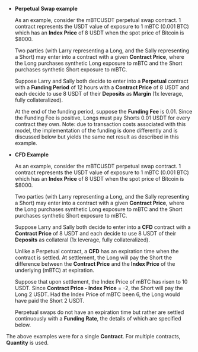 - **Perpetual Swap example**

    As an example, consider the mBTCUSDT perpetual swap contract. 1 contract represents the USDT value of exposure to 1 mBTC (0.001 BTC) which has an **Index Price** of 8 USDT when the spot price of Bitcoin is $8000. 

    Two parties (with Larry representing a Long, and the Sally representing a Short) may enter into a contract with a given **Contract Price**, where the Long purchases synthetic Long exposure to mBTC and the Short purchases synthetic Short exposure to mBTC. 

    Suppose Larry and Sally both decide to enter into a **Perpetual** contract with a **Funding Period** of 12 hours with a **Contract Price** of 8 USDT and each decide to use 8 USDT of their **Deposits** as **Margin** (1x leverage, fully collateralized). 

    At the end of the funding period, suppose the **Funding Fee** is 0.01. Since the Funding Fee is positive, Longs must pay Shorts 0.01 USDT for every contract they own. Note: due to transaction costs associated with this model, the implementation of the funding is done differently and is discussed below but yields the same net result as described in this example. 

- **CFD Example**

    As an example, consider the mBTCUSDT perpetual swap contract. 1 contract represents the USDT value of exposure to 1 mBTC (0.001 BTC) which has an **Index Price** of 8 USDT when the spot price of Bitcoin is $8000. 

    Two parties (with Larry representing a Long, and the Sally representing a Short) may enter into a contract with a given **Contract Price**, where the Long purchases synthetic Long exposure to mBTC and the Short purchases synthetic Short exposure to mBTC. 

    Suppose Larry and Sally both decide to enter into a **CFD** contract with a **Contract Price** of 8 USDT and each decide to use 8 USDT of their **Deposits** as collateral (1x leverage, fully collateralized). 

    Unlike a Perpetual contract, a **CFD** has an expiration time when the contract is settled. At settlement, the Long will pay the Short the difference between the **Contract Price** and the **Index Price** of the underlying (mBTC) at expiration.

    Suppose that upon settlement, the Index Price of mBTC has risen to 10 USDT. Since **Contract Price - Index Price** = -2, the Short will pay the Long 2 USDT. Had the Index Price of mBTC been 6, the Long would have paid the Short 2 USDT. 

    Perpetual swaps do not have an expiration time but rather are settled continuously with a **Funding Rate**, the details of which are specified below. 

The above examples were for a single **Contract**. For multiple contracts, **Quantity** is used. 